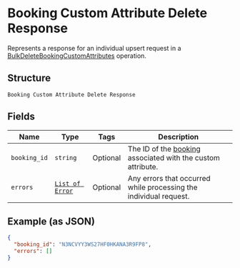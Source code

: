 
# Booking Custom Attribute Delete Response

Represents a response for an individual upsert request in a [BulkDeleteBookingCustomAttributes](../../doc/api/booking-custom-attributes.md#bulk-delete-booking-custom-attributes) operation.

## Structure

`Booking Custom Attribute Delete Response`

## Fields

| Name | Type | Tags | Description |
|  --- | --- | --- | --- |
| `booking_id` | `string` | Optional | The ID of the [booking](../../doc/models/booking.md) associated with the custom attribute. |
| `errors` | [`List of Error`](../../doc/models/error.md) | Optional | Any errors that occurred while processing the individual request. |

## Example (as JSON)

```json
{
  "booking_id": "N3NCVYY3WS27HF0HKANA3R9FP8",
  "errors": []
}
```

